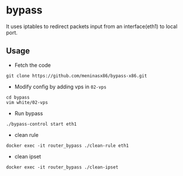 # bypass
It uses iptables to redirect packets input from an interface(eth1) to local port.

## Usage

* Fetch the code
```
git clone https://github.com/meninasx86/bypass-x86.git
```

* Modify config by adding vps in `02-vps`
```
cd bypass
vim white/02-vps
```

* Run bypass
```
./bypass-control start eth1
```

* clean rule
```
docker exec -it router_bypass ./clean-rule eth1
```

* clean ipset
```
docker exec -it router_bypass ./clean-ipset
```
